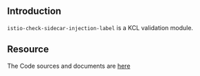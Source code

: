 ## Introduction

`istio-check-sidecar-injection-label` is a KCL validation module.

## Resource

The Code sources and documents are [here](https://github.com/kcl-lang/modules/tree/main/istio-check-sidecar-injection-label)
